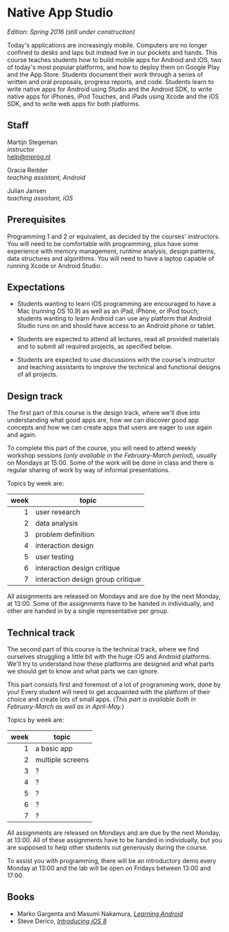 # Native App Studio

*Edition: Spring 2016 (still under construction)*

Today's applications are increasingly mobile. Computers are no longer confined
to desks and laps but instead live in our pockets and hands. This course
teaches students how to build mobile apps for Android and iOS, two of today's
most popular platforms, and how to deploy them on Google Play and the App
Store. Students document their work through a series of written and oral
proposals, progress reports, and code. Students learn to write native apps for
Android using Studio and the Android SDK, to write native apps for iPhones,
iPod Touches, and iPads using Xcode and the iOS SDK, and to write web apps for
both platforms.

## Staff

Martijn Stegeman  
*instructor*  
<help@mprog.nl>

Gracia Redder  
*teaching assistant, Android*

Julian Jansen  
*teaching assistant, iOS*

## Prerequisites

Programming 1 and 2 or equivalent, as decided by the courses' instructors. You
will need to be comfortable with programming, plus have some experience with
memory management, runtime analysis, design patterns, data structures and algorithms. You will
need to have a laptop capable of running Xcode or Android Studio.

## Expectations

* Students wanting to learn iOS programming are encouraged to have a Mac
  (running OS 10.9) as well as an iPad, iPhone, or iPod touch; students wanting
  to learn Android can use any platform that Android Studio runs on and should
  have access to an Android phone or tablet.

* Students are expected to attend all lectures, read all provided materials and
  to submit all required projects, as specified below.
  
* Students are expected to use discussions with the course's instructor and teaching assistants to
  improve the technical and functional designs of all projects.

## Design track

The first part of this course is the design track, where we'll dive into understanding what good apps are, how we can discover good app concepts and how we can create apps that users are eager to use again and again.

To complete this part of the course, you will need to attend weekly workshop sessions (*only available in the February-March period*), usually on Mondays at 15:00. Some of the work will be done in class and there is regular sharing of work by way of informal presentations.

Topics by week are:

| week | topic                             |  
| ---: | --------------------------------- |  
|    1 | user research                     |  
|    2 | data analysis                     |  
|    3 | problem definition                |  
|    4 | interaction design                |  
|    5 | user testing                      |  
|    6 | interaction design critique       |  
|    7 | interaction design group critique |  

All assignments are released on Mondays and are due by the next Monday, at 13:00. Some of the assignments have to be handed in individually, and other are handed in by a single representative per group.

## Technical track

The second part of this course is the technical track, where we find ourselves struggling a little bit with the huge iOS and Android platforms. We'll try to understand how these platforms are designed and what parts we should get to know and what parts we can ignore.

This part consists first and foremost of a lot of programming work, done by you! Every student will need to get acquainted with the platform of their choice and create lots of small apps. (*This part is available both in February-March as well as in April-May.*)

Topics by week are:

| week | topic            |  
| ---: | ---------------- |  
|    1 | a basic app      |  
|    2 | multiple screens |  
|    3 | ?                |  
|    4 | ?                |  
|    5 | ?                |  
|    6 | ?                |  
|    7 | ?                |  

All assignments are released on Mondays and are due by the next Monday, at 13:00. All of these assignments have to be handed in individually, but you are supposed to help other students out generously during the course.

To assist you with programming, there will be an introductory demo every Monday at 13:00 and the lab will be open on Fridays between 13:00 and 17:00.

## Books

- Marko Gargenta and Masumi Nakamura, [*Learning Android*](http://shop.oreilly.com/product/0636920023456.do)
- Steve Derico, [*Introducing iOS 8*](http://shop.oreilly.com/product/0636920034247.do)
